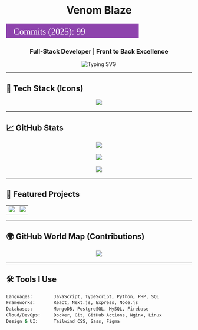 <h1 align="center">Venom Blaze</h1><img src="https://raw.githubusercontent.com/venomblaze-alpha/venomblaze-alpha/main/.github/badges/commit-badge.svg" />

<h3 align="center">Full-Stack Developer | Front to Back Excellence</h3>
<p align="center">
  <img src="https://readme-typing-svg.herokuapp.com?font=Fira+Code&size=20&pause=1000&color=76FF03&center=true&width=500&lines=Clean+Code+is+My+Standard.;Architecture+Driven+Development.;I+Build+Systems+that+Scale." alt="Typing SVG" />
</p>

---

## 🔧 Tech Stack (Icons)

<p align="center">
  <img src="https://skillicons.dev/icons?i=html,css,js,ts,react,nextjs,nodejs,express,python,php,mongodb,mysql,postgres,firebase,git,github,docker,linux,vscode" />
</p>

---

## 📈 GitHub Stats

<p align="center">
  <img src="https://github-readme-stats.vercel.app/api?username=venomblaze-alpha&show_icons=true&theme=tokyonight&hide_border=true&count_private=true" />
</p>

<p align="center">
  <img src="https://streak-stats.demolab.com?user=venomblaze-alpha&theme=tokyonight&hide_border=true" />
</p>

<p align="center">
  <img src="https://github-readme-stats.vercel.app/api/top-langs/?username=venomblaze-alpha&layout=compact&theme=tokyonight&hide_border=true" />
</p>

---

## 🚀 Featured Projects

<table align="center">
  <tr>
    <td align="center">
      <a href="https://github.com/venomblaze-alpha/venom-anime-vault">
        <img src="https://github-readme-stats.vercel.app/api/pin/?username=venomblaze-alpha&repo=venom-anime-vault&theme=tokyonight&hide_border=true" />
      </a>
    </td>
    <td align="center">
      <a href="https://github.com/venomblaze-alpha/code-converter">
        <img src="https://github-readme-stats.vercel.app/api/pin/?username=venomblaze-alpha&repo=code-converter&theme=tokyonight&hide_border=true" />
      </a>
    </td>
  </tr>
</table>

---

## 🌍 GitHub World Map (Contributions)

<p align="center">
  <img src="https://github-profile-summary-cards.vercel.app/api/cards/profile-details?username=venomblaze-alpha&theme=tokyonight" />
</p>

---

## 🛠️ Tools I Use

```bash
Languages:        JavaScript, TypeScript, Python, PHP, SQL
Frameworks:       React, Next.js, Express, Node.js
Databases:        MongoDB, PostgreSQL, MySQL, Firebase
Cloud/DevOps:     Docker, Git, GitHub Actions, Nginx, Linux
Design & UI:      Tailwind CSS, Sass, Figma
